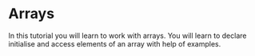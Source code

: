 # Arrays
In this tutorial you will learn to work with arrays. You will learn to declare initialise and access elements of an array with help of examples.
